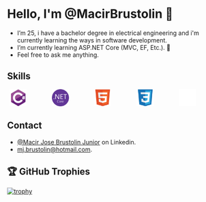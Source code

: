 # Hello, I'm  @MacirBrustolin 👋

- I’m 25, i have a bachelor degree in electrical engineering and i'm currently learning the ways in software development. 
- I’m currently learning ASP.NET Core (MVC, EF, Etc.). 🌱
- Feel free to ask me anything.
<!---
- 📫 How to reach me: mj.brustolin@hotmail.com
--->

## Skills
<div align="center">
    <img height="40" src="https://raw.githubusercontent.com/devicons/devicon/master/icons/csharp/csharp-original.svg">
    &nbsp;&nbsp;&nbsp;&nbsp;&nbsp;&nbsp;&nbsp;&nbsp;&nbsp;&nbsp;&nbsp;&nbsp;&nbsp;
  <img height="40" src="https://raw.githubusercontent.com/devicons/devicon/master/icons/dotnetcore/dotnetcore-original.svg">
    &nbsp;&nbsp;&nbsp;&nbsp;&nbsp;&nbsp;&nbsp;&nbsp;&nbsp;&nbsp;&nbsp;&nbsp;&nbsp;
  <img height="40" src="https://raw.githubusercontent.com/devicons/devicon/master/icons/html5/html5-original.svg">
    &nbsp;&nbsp;&nbsp;&nbsp;&nbsp;&nbsp;&nbsp;&nbsp;&nbsp;&nbsp;&nbsp;&nbsp;&nbsp;
  <img height="40" src="https://raw.githubusercontent.com/devicons/devicon/master/icons/css3/css3-original.svg">
    &nbsp;&nbsp;&nbsp;&nbsp;&nbsp;&nbsp;&nbsp;&nbsp;&nbsp;&nbsp;&nbsp;&nbsp;&nbsp;
  <img height="40" src="https://raw.githubusercontent.com/MacirBrustolin/MacirBrustolin/main/microsoftsqlserver-plain-wordmark.svg">
    &nbsp;&nbsp;&nbsp;&nbsp;&nbsp;&nbsp;&nbsp;&nbsp;&nbsp;&nbsp;&nbsp;&nbsp;&nbsp;
</div>



## Contact
- [@Macir Jose Brustolin Junior](https://www.linkedin.com/in/macir-jose-brustolin-junior-501a13189/) on Linkedin.
- mj.brustolin@hotmail.com.

## 🏆 GitHub Trophies

[![trophy](https://github-profile-trophy.vercel.app/?username=macirbrustolin&theme=onedark)](https://github.com/macirbrustolin/github-profile-trophy)

<!---
MacirBrustolin/MacirBrustolin is a ✨ special ✨ repository because its `README.md` (this file) appears on your GitHub profile.
You can click the Preview link to take a look at your changes.
--->
